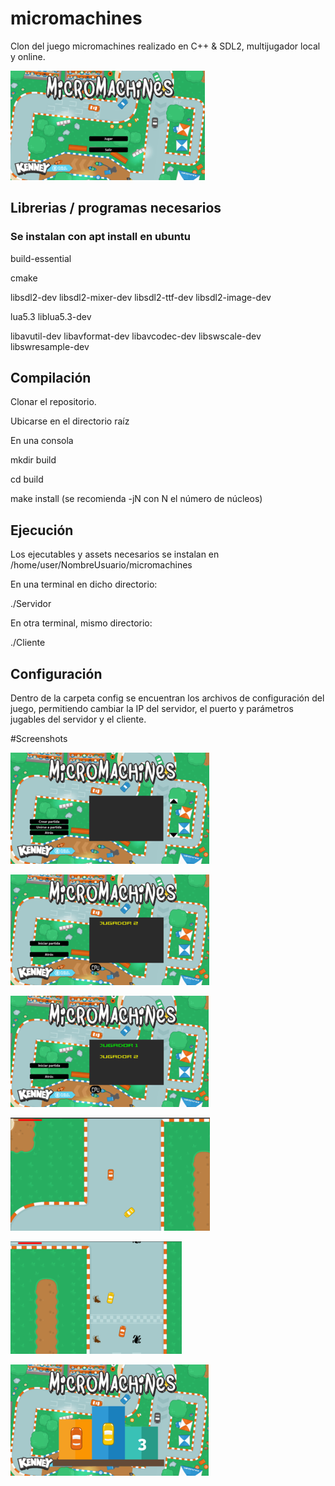 # micromachines
Clon del juego micromachines realizado en C++ & SDL2, multijugador local y online.

![Alt text](screenshots/1.png?raw=true "Title")

## Librerias / programas necesarios

### Se instalan con apt install en ubuntu

build-essential

cmake

libsdl2-dev libsdl2-mixer-dev libsdl2-ttf-dev libsdl2-image-dev

lua5.3 liblua5.3-dev

libavutil-dev libavformat-dev libavcodec-dev libswscale-dev libswresample-dev

## Compilación

Clonar el repositorio.

Ubicarse en el directorio raíz

En una consola

  mkdir build

  cd build

  make install (se recomienda -jN con N el número de núcleos)
  
## Ejecución
Los ejecutables y assets necesarios se instalan en /home/user/NombreUsuario/micromachines

En una terminal en dicho directorio:
  
  ./Servidor
  
En otra terminal, mismo directorio:
  
  ./Cliente
  
## Configuración
Dentro de la carpeta config se encuentran los archivos de configuración del juego, permitiendo cambiar la IP del servidor, el puerto y parámetros jugables del servidor y el cliente.

#Screenshots

![Alt text](screenshots/2.png?raw=true "Title")

![Alt text](screenshots/3.png?raw=true "Title")

![Alt text](screenshots/4.png?raw=true "Title")

![Alt text](screenshots/5.png?raw=true "Title")

![Alt text](screenshots/6.png?raw=true "Title")

![Alt text](screenshots/7.png?raw=true "Title")
